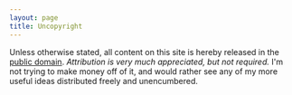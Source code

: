 ```yaml
---
layout: page
title: Uncopyright
---
```


Unless otherwise stated, all content on this site is hereby released in the [public domain](https://en.wikipedia.org/wiki/Public_domain). _Attribution is very much appreciated, but not required._ I'm not trying to make money off of it, and would rather see any of my more useful ideas distributed freely and unencumbered.